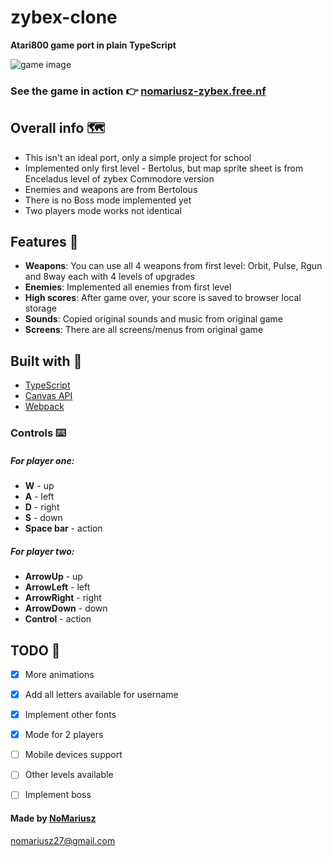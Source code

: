 # zybex-clone
**Atari800 game port in plain TypeScript**

![game image](https://user-images.githubusercontent.com/60425872/144413668-4d112b44-b846-44aa-983c-0eb37b5adcff.png)

### See the game in action 👉 [nomariusz-zybex.free.nf](http://nomariusz-zybex.free.nf/)

## Overall info 🗺️
- This isn't an ideal port, only a simple project for school
- Implemented only first level - Bertolus, but map sprite sheet is from Enceladus level of zybex Commodore version
- Enemies and weapons are from Bertolous
- There is no Boss mode implemented yet
- Two players mode works not identical

## Features 📜
- **Weapons**: You can use all 4 weapons from first level: Orbit, Pulse, Rgun and 8way each with 4 levels of upgrades
- **Enemies**: Implemented all enemies from first level
- **High scores**: After game over, your score is saved to browser local storage
- **Sounds**: Copied original sounds and music from original game
- **Screens**: There are all screens/menus from original game

## Built with 🧰
* [TypeScript](https://github.com/microsoft/TypeScript)
* [Canvas API](https://developer.mozilla.org/en-US/docs/Web/API/Canvas_API)
* [Webpack](https://github.com/webpack/webpack)

### Controls ⌨️
##### For player one:
- **W** - up
- **A** - left
- **D** - right
- **S** - down
- **Space bar** - action
##### For player two:
- **ArrowUp** - up
- **ArrowLeft** - left
- **ArrowRight** - right
- **ArrowDown** - down
- **Control** - action

## TODO 🎯
- [x] More animations
- [x] Add all letters available for username
- [x] Implement other fonts
- [x] Mode for 2 players
- [ ] Mobile devices support
- [ ] Other levels available
- [ ] Implement boss


#### Made by [NoMariusz](https://github.com/NoMariusz)

nomariusz27@gmail.com

